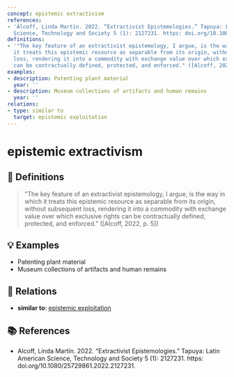 ```yaml
---
concept: epistemic extractivism
references:
- 'Alcoff, Linda Martín. 2022. “Extractivist Epistemologies.” Tapuya: Latin American
  Science, Technology and Society 5 (1): 2127231. https: doi.org/10.1080/25729861.2022.2127231.'
definitions:
- '"The key feature of an extractivist epistemology, I argue, is the way in which
  it treats this epistemic resource as separable from its origin, without subsequent
  loss, rendering it into a commodity with exchange value over which exclusive rights
  can be contractually defined, protected, and enforced." ([Alcoff, 2022, p. 5])'
examples:
- description: Patenting plant material
  year: ''
- description: Museum collections of artifacts and human remains
  year: ''
relations:
- type: similar to
  target: epistemic exploitation
---
```


# epistemic extractivism

## 📖 Definitions

> "The key feature of an extractivist epistemology, I argue, is the way in which it treats this epistemic resource as separable from its origin, without subsequent loss, rendering it into a commodity with exchange value over which exclusive rights can be contractually defined, protected, and enforced." ([Alcoff, 2022, p. 5])

## 💡 Examples

- Patenting plant material
- Museum collections of artifacts and human remains

## 🔗 Relations

- **similar to**: [epistemic exploitation](./epistemic-exploitation.md)

## 📚 References

- Alcoff, Linda Martín. 2022. “Extractivist Epistemologies.” Tapuya: Latin American Science, Technology and Society 5 (1): 2127231. https: doi.org/10.1080/25729861.2022.2127231.
